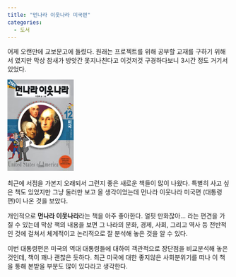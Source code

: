 ```yaml
---
title: "먼나라 이웃나라 미국편"
categories:
  - 도서
---
```


어제 오랜만에 교보문고에 들렸다. 원래는 프로젝트를 위해 공부할 교재를 구하기 위해서 였지만 막상 참새가 방앗간 못지나친다고 이것저것 구경하다보니 3시간 정도 거기서 있었다.  

![](/assets/images/posts/2005/02/ek200000000072.jpg) 
  
최근에 서점을 가본지 오래되서 그런지 좋은 새로운 책들이 많이 나왔다. 특별히 사고 싶은 책도 있었지만 그냥 둘러만 보고 올 생각이었는데 먼나라 이웃나라 미국편 (대통령편)이 나온 것을 보았다.  
  
개인적으로 **먼나라 이웃나라**라는 책을 아주 좋아한다. 얼핏 만화잖아... 라는 편견을 가질 수 있는데 막상 책의 내용을 보면 그 나라의 문화, 경제, 사회, 그리고 역사 등 전반적인 것에 걸쳐서 체계적이고 논리적으로 잘 분석해 놓은 것을 알 수 있다.  
  
이번 대통령편은 미국의 역대 대통령들에 대하여 객관적으로 장단점을 비교분석해 놓은 것인데, 책이 꽤나 괜찮은 듯하다. 최근 미국에 대한 좋지않은 사회분위기를 떠나 이 책을 통해 본받을 부분도 많이 있다라고 생각한다.
